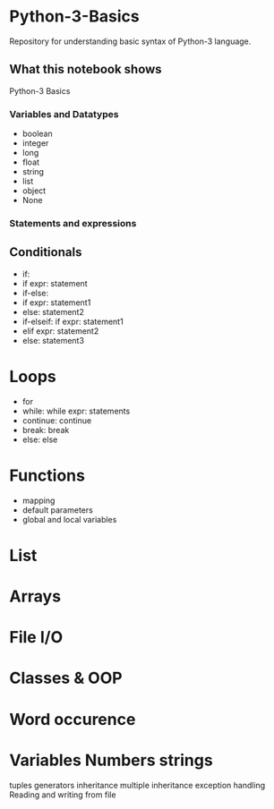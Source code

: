 # Python-3-Basics

Repository for understanding basic syntax of Python-3 language.

## What this notebook shows

Python-3 Basics

### Variables and Datatypes

* boolean
* integer
* long
* float
* string
* list
* object
* None

### Statements and expressions 

## Conditionals
* if:
* if expr: statement
* if-else:
* if expr: statement1
* else: statement2
* if-elseif: if expr: statement1
* elif expr: statement2
* else: statement3

# Loops
* for
* while: while expr: statements
* continue: continue
* break: break
* else: else

# Functions
* mapping
* default parameters
* global and local variables

# List

# Arrays

# File I/O

# Classes & OOP

# Word occurence

# Variables Numbers strings
tuples
generators
inheritance
multiple inheritance
exception handling
Reading and writing from file
